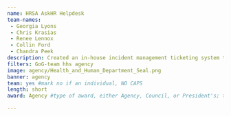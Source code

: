 ```yaml
---
name: HRSA AskHR Helpdesk
team-names: 
 - Georgia Lyons
 - Chris Krasias
 - Renee Lennox
 - Collin Ford
 - Chandra Peek
description: Created an in-house incident management ticketing system to replace a call center. Their work helped Directors manage workloads, reduce HR costs, and identify risks that could potentially impact customer service.
filters: GoG-team hhs agency
image: agency/Health_and_Human_Department_Seal.png
banner: agency
team: yes #mark no if an individual, NO CAPS 
length: short
award: Agency #type of award, either Agency, Council, or President's; this is case sensitive so make sure to match the options listed exactly. This section generates the format of the card

---
```

